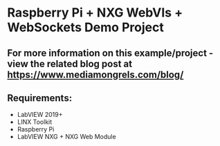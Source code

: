 # Raspberry Pi + NXG WebVIs + WebSockets Demo Project

For more information on this example/project - view the related blog post at https://www.mediamongrels.com/blog/
---

## Requirements:

- LabVIEW 2019+
- LINX Toolkit
- Raspberry Pi
- LabVIEW NXG + NXG Web Module
